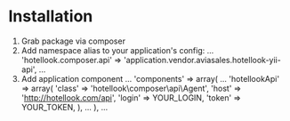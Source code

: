 Installation
============

1. Grab package via composer
2. Add namespace alias to your application's config:
    ...
    'hotellook.composer.api' => 'application.vendor.aviasales.hotellook-yii-api',
    ...
3. Add application component
    ...
    'components' => array(
        ...
        'hotellookApi' => array(
            'class' => 'hotellook\composer\api\Agent',
            'host' => 'http://hotellook.com/api',
            'login' => YOUR_LOGIN,
            'token' => YOUR_TOKEN,
        ),
        ...
    ),
    ...
